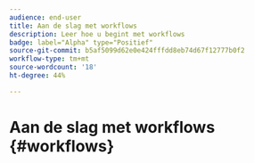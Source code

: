 ```yaml
---
audience: end-user
title: Aan de slag met workflows
description: Leer hoe u begint met workflows
badge: label="Alpha" type="Positief"
source-git-commit: b5af5099d62e0e424fffdd8eb74d67f12777b0f2
workflow-type: tm+mt
source-wordcount: '18'
ht-degree: 44%

---
```


# Aan de slag met workflows {#workflows}


